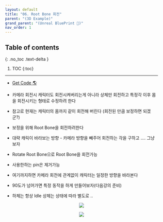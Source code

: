 ```yaml
---
layout: default
title: "06. Root Bone 회전"
parent: "(3D Example)"
grand_parent: "(Unreal BluePrint 🌠)"
nav_order: 1
---
```


## Table of contents
{: .no_toc .text-delta }

1. TOC
{:toc}

---

* [Get Code 🌎](https://github.com/Arthur880708/Unreal_Blueprint_2/tree/7)

* 카메라 회전시 캐릭터도 회전시켜버리는게 아니라 상체만 회전하고 특정각 이후 몸을 회전시키는 형태로 수정하려 한다
* 참고로 현재는 캐릭터의 몸까지 같이 회전해 버린다 (회전된 만큼 보정하면 되겠군?)
* 보정을 위해 Root Bone을 회전하려한다
* 대략 캐릭이 바라보는 방향 - 카메라 방향을 빼주어 회전하는 각을 구하고 .... 그냥 보자

* Rotate Root Bone으로 Root Bone을 회전가능
* 사용한하는 pin은 제거가능
* 여기까지하면 카메라 회전에 관계없이 캐릭터는 일정한 방향을 바라본다

* 90도가 넘어가면 특정 동작을 하게 만들어보자(다음강의 준비)
* 하체는 항상 Idle 상체는 상태에 따라 별도로 ..

<p align="center">
  <img src="https://taehyungs-programming-blog.github.io/blog/assets/images/unreal/bp-3/bp3-6-1.png"/>
</p>

<p align="center">
  <img src="https://taehyungs-programming-blog.github.io/blog/assets/images/unreal/bp-3/bp3-6-2.png"/>
</p>